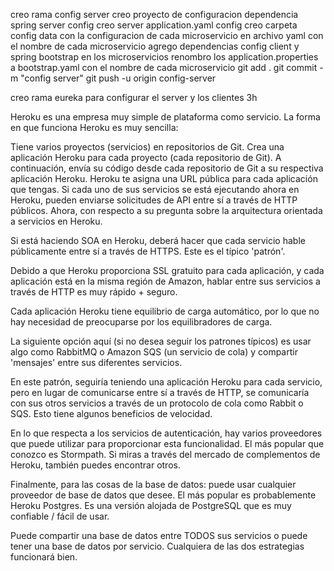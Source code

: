 creo rama config server
creo proyecto de configuracion
dependencia spring server config
creo server application.yaml config
creo carpeta config data con la configuracion de cada microservicio en archivo yaml con el nombre de cada microservicio
agrego dependencias config client y spring bootstrap en los microservicios
renombro los application.properties a bootstrap.yaml con el nombre de cada microservicio
git add .
git commit -m "config server"
git push -u origin config-server

creo rama eureka para configurar el server y los clientes 3h

Heroku es una empresa muy simple de plataforma como servicio. La forma en que funciona Heroku es muy sencilla:

‎Tiene varios proyectos (servicios) en repositorios de Git.‎
‎Crea una aplicación Heroku para cada proyecto (cada repositorio de Git).‎
‎A continuación, envía su código desde cada repositorio de Git a su respectiva aplicación Heroku.‎
‎Heroku te asigna una URL pública para cada aplicación que tengas.‎
‎Si cada uno de sus servicios se está ejecutando ahora en Heroku, pueden enviarse solicitudes de API entre sí a través de HTTP públicos.‎
‎Ahora, con respecto a su pregunta sobre la arquitectura orientada a servicios en Heroku.‎

‎Si está haciendo SOA en Heroku, deberá hacer que cada servicio hable públicamente entre sí a través de HTTPS. Este es el típico 'patrón'.‎

‎Debido a que Heroku proporciona SSL gratuito para cada aplicación, y cada aplicación está en la misma región de Amazon, hablar entre sus servicios a través de HTTP es muy rápido + seguro.‎

‎Cada aplicación Heroku tiene equilibrio de carga automático, por lo que no hay necesidad de preocuparse por los equilibradores de carga.‎

‎La siguiente opción aquí (si no desea seguir los patrones típicos) es usar algo como RabbitMQ o Amazon SQS (un servicio de cola) y compartir 'mensajes' entre sus diferentes servicios.‎

‎En este patrón, seguiría teniendo una aplicación Heroku para cada servicio, pero en lugar de comunicarse entre sí a través de HTTP, se comunicaría con sus otros servicios a través de un protocolo de cola como Rabbit o SQS. Esto tiene algunos beneficios de velocidad.‎

‎En lo que respecta a los servicios de autenticación, hay varios proveedores que puede utilizar para proporcionar esta funcionalidad. El más popular que conozco es ‎‎Stormpath‎‎. Si miras a través del ‎‎mercado de complementos de Heroku‎‎, también puedes encontrar otros.‎

‎Finalmente, para las cosas de la base de datos: puede usar cualquier proveedor de base de datos que desee. El más popular es probablemente ‎‎Heroku Postgres‎‎. Es una versión alojada de PostgreSQL que es muy confiable / fácil de usar.‎

‎Puede compartir una base de datos entre TODOS sus servicios o puede tener una base de datos por servicio. Cualquiera de las dos estrategias funcionará bien.‎